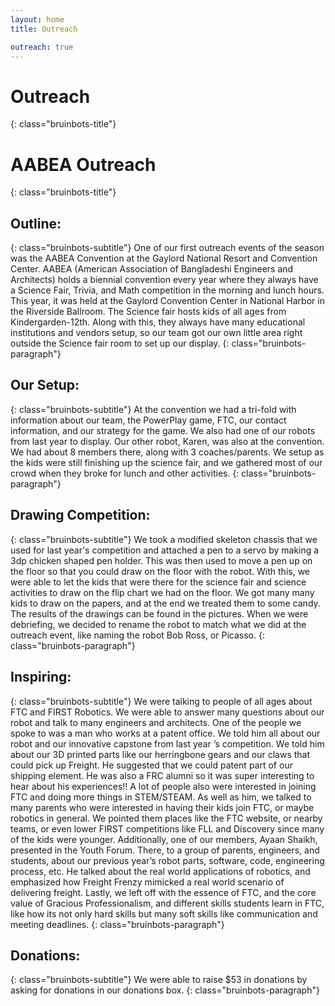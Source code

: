 ```yaml
---
layout: home
title: Outreach

outreach: true
---
```


# Outreach
{: class="bruinbots-title"}

# AABEA Outreach
{: class="bruinbots-title"}

## Outline:
{: class="bruinbots-subtitle"}
One of our first outreach events of the season was the AABEA Convention at the Gaylord National Resort and Convention Center. AABEA (American Association of Bangladeshi Engineers and Architects) holds a biennial convention every year where they always have a Science Fair, Trivia, and Math competition in the morning and lunch hours. This year, it was held at the Gaylord Convention Center in National Harbor in the Riverside Ballroom. The Science fair hosts kids of all ages from Kindergarden-12th. Along with this, they always have many educational institutions and vendors setup, so our team got our own little area right outside the Science fair room to set up our display.
{: class="bruinbots-paragraph"}

## Our Setup:
{: class="bruinbots-subtitle"}
At the convention we had a tri-fold with information about our team, the PowerPlay game, FTC, our contact information, and our strategy for the game. We also had one of our robots from last year to display. Our other robot, Karen, was also at the convention. We had about 8 members there, along with 3 coaches/parents. We setup as the kids were still finishing up the science fair, and we gathered most of our crowd when they broke for lunch and other activities. 
{: class="bruinbots-paragraph"}

## Drawing Competition:
{: class="bruinbots-subtitle"}
We took a modified skeleton chassis that we used for last year's competition and attached a pen to a servo by making a 3dp chicken shaped pen holder. This was then used to move a pen up on the floor so that you could draw on the floor with the robot.
With this, we were able to let the kids that were there for the science fair and science activities to draw on the flip chart we had on the floor. We got many many kids to draw on the papers, and at the end we treated them to some candy. The results of the drawings can be found in the pictures. 
When we were debriefing, we decided to rename the robot to match what we did at the outreach event, like naming the robot Bob Ross, or Picasso.
{: class="bruinbots-paragraph"}

## Inspiring: 
{: class="bruinbots-subtitle"}
We were talking to people of all ages about FTC and FIRST Robotics. We were able to answer many questions about our robot and talk to many engineers and architects. One of the people we spoke to was a man who works at a patent office. We told him all about our robot and our innovative capstone from last year ’s competition. We told him about our 3D printed parts like our herringbone gears and our claws that could pick up Freight. He suggested that we could patent part of our shipping element. He was also a FRC alumni so it was super interesting to hear about his experiences!! A lot of people also were interested in joining FTC and doing more things in STEM/STEAM. As well as him, we talked to many parents who were interested in having their kids join FTC, or maybe robotics in general. We pointed them places like the FTC website, or nearby teams, or even lower FIRST competitions like FLL and Discovery since many of the kids were younger.
Additionally, one of our members, Ayaan Shaikh, presented in the Youth Forum. There, to a group of parents, engineers, and students, about our previous year’s robot parts, software, code, engineering process, etc. He talked about the real world applications of robotics, and emphasized how Freight Frenzy mimicked a real world scenario of delivering freight. Lastly, we left off with the essence of FTC, and the core value of Gracious Professionalism, and different skills students learn in FTC, like how its not only hard skills but many soft skills like communication and meeting deadlines. 
{: class="bruinbots-paragraph"}


## Donations:
{: class="bruinbots-subtitle"}
We were able to raise $53 in donations by asking for donations in our donations box. 
{: class="bruinbots-paragraph"}
